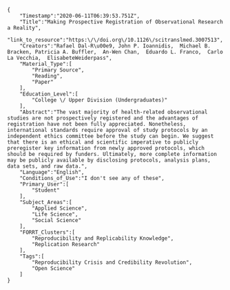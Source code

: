 
    {
        "Timestamp":"2020-06-11T06:39:53.751Z",
        "Title":"Making Prospective Registration of Observational Research a Reality",
        "link_to_resource":"https:\/\/doi.org\/10.1126\/scitranslmed.3007513",
        "Creators":"Rafael Dal-R\u00e9, John P. Ioannidis,  Michael B. Bracken, Patricia A. Buffler,  An-Wen Chan,  Eduardo L. Franco,  Carlo La Vecchia,  ElisabeteWeiderpass",
        "Material_Type":[
            "Primary Source",
            "Reading",
            "Paper"
        ],
        "Education_Level":[
            "College \/ Upper Division (Undergraduates)"
        ],
        "Abstract":"The vast majority of health-related observational studies are not prospectively registered and the advantages of registration have not been fully appreciated. Nonetheless, international standards require approval of study protocols by an independent ethics committee before the study can begin. We suggest that there is an ethical and scientific imperative to publicly preregister key information from newly approved protocols, which should be required by funders. Ultimately, more complete information may be publicly available by disclosing protocols, analysis plans, data sets, and raw data.",
        "Language":"English",
        "Conditions_of_Use":"I don't see any of these",
        "Primary_User":[
            "Student"
        ],
        "Subject_Areas":[
            "Applied Science",
            "Life Science",
            "Social Science"
        ],
        "FORRT_Clusters":[
            "Reproducibility and Replicability Knowledge",
            "Replication Research"
        ],
        "Tags":[
            "Reproducibility Crisis and Credibility Revolution",
            "Open Science"
        ]
    }
